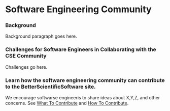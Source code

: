 # Software Engineering Community

### Background 
Background paragraph goes here.

### Challenges for Software Engineers in Collaborating with the CSE Community
Challenges go here.

### Learn how the software engineering community can contribute to the BetterScientificSoftware site.
We encourage softwarse engineeris to share ideas about X,Y,Z, and other concerns.  See [What To Contribute](../WhatToContribute.md) and [How To Contribute](../HowToContribute.md).
